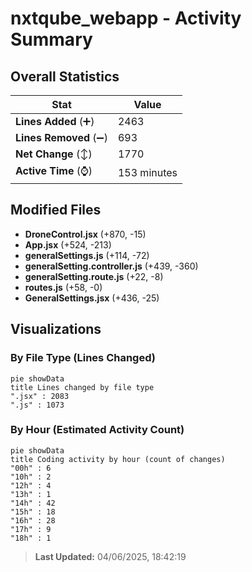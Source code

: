 # nxtqube_webapp - Activity Summary 

## Overall Statistics

| Stat                   | Value                                                             |
| ---------------------- | ----------------------------------------------------------------- |
| **Lines Added** (➕)   | 2463                                          |
| **Lines Removed** (➖) | 693                                        |
| **Net Change** (↕)    | 1770                |
| **Active Time** (⌚)   | 153 minutes |


## Modified Files
- **DroneControl.jsx** (+870, -15)
- **App.jsx** (+524, -213)
- **generalSettings.js** (+114, -72)
- **generalSetting.controller.js** (+439, -360)
- **generalSetting.route.js** (+22, -8)
- **routes.js** (+58, -0)
- **GeneralSettings.jsx** (+436, -25)

## Visualizations

### By File Type (Lines Changed)

```mermaid
pie showData
title Lines changed by file type
".jsx" : 2083
".js" : 1073
```

### By Hour (Estimated Activity Count)

```mermaid
pie showData
title Coding activity by hour (count of changes)
"00h" : 6
"10h" : 2
"12h" : 4
"13h" : 1
"14h" : 42
"15h" : 18
"16h" : 28
"17h" : 9
"18h" : 1
```


> **Last Updated:** 04/06/2025, 18:42:19